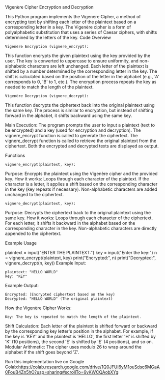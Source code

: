 Vigenère Cipher Encryption and Decryption

This Python program implements the Vigenère Cipher, a method of encrypting text by shifting each letter of the plaintext based on a corresponding letter in a key. The Vigenère cipher is a form of polyalphabetic substitution that uses a series of Caesar ciphers, with shifts determined by the letters of the key.
Code Overview

    Vigenère Encryption (vignere_encrypt):
This function encrypts the given plaintext using the key provided by the user.
        The key is converted to uppercase to ensure uniformity, and non-alphabetic characters are left unchanged.
        Each letter of the plaintext is shifted by a number determined by the corresponding letter in the key. The shift is calculated based on the position of the letter in the alphabet (e.g., 'A' corresponds to 0, 'B' to 1, etc.).
        The encryption process repeats the key as needed to match the length of the plaintext.

    Vigenère Decryption (vignere_decrypt):
 This function decrypts the ciphertext back into the original plaintext using the same key.
        The process is similar to encryption, but instead of shifting forward in the alphabet, it shifts backward using the same key.

 Main Execution:
        The program prompts the user to input a plaintext (text to be encrypted) and a key (used for encryption and decryption).
        The vignere_encrypt function is called to generate the ciphertext.
        The vignere_decrypt function is called to retrieve the original plaintext from the ciphertext.
        Both the encrypted and decrypted texts are displayed as output.

Functions

    vignere_encrypt(plaintext, key):
  Purpose: Encrypts the plaintext using the Vigenère cipher and the provided key.
        How it works:
            Loops through each character of the plaintext.
            If the character is a letter, it applies a shift based on the corresponding character in the key (key repeats if necessary).
            Non-alphabetic characters are added unchanged to the ciphertext.

    vignere_decrypt(plaintext, key):
Purpose: Decrypts the ciphertext back to the original plaintext using the same key.
        How it works:
            Loops through each character of the ciphertext.
            For each letter, it shifts it backward in the alphabet based on the corresponding character in the key.
            Non-alphabetic characters are directly appended to the ciphertext.

Example Usage

plaintext = input("ENTER THE PLAINTEXT:")
key = input("Enter the key:")
n = vignere_encrypt(plaintext, key)
print("Encrypted:", n)
print("Decrypted:", vignere_decrypt(n, key))
Example Input:

    plaintext: "HELLO WORLD"
    key: "KEY"

Example Output:

    Encrypted: (Encrypted ciphertext based on the key)
    Decrypted: "HELLO WORLD" (The original plaintext)

How the Vigenère Cipher Works:

    Key: The key is repeated to match the length of the plaintext.
 Shift Calculation: Each letter of the plaintext is shifted forward or backward by the corresponding key letter's position in the alphabet.
        For example, if the key is 'KEY' and the plaintext is 'HELLO', the first letter 'H' is shifted by 'K' (10 positions), the second 'E' is shifted by 'E' (4 positions), and so on.
    Modular Arithmetic: The cipher uses modulo 26 to wrap around the alphabet if the shift goes beyond 'Z'.

Run this implementation live on Google Colab:https://colab.research.google.com/drive/1Q0JFUI6yM1ouSdsc6MGaA0FouB4Zn5hO?usp=sharing#scrollTo=6vKWCQAobXYg

